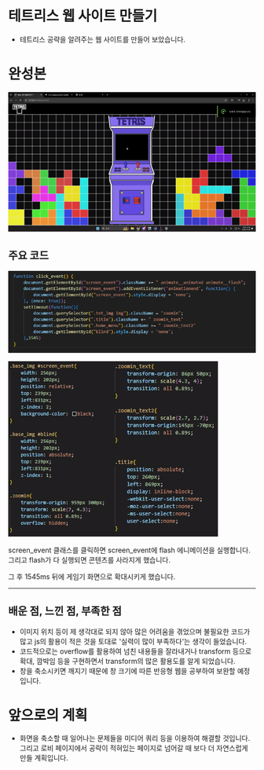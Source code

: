 # 테트리스 웹 사이트 만들기

+ 테트리스 공략을 알려주는 웹 사이트를 만들어 보았습니다.

# 완성본

![전체_페이지_이미지](https://github.com/tlavksdmlskf/web/blob/main/tetris_web_site/%EC%A0%84%EC%B2%B4_%ED%8E%98%EC%9D%B4%EC%A7%80.gif)

## 주요 코드
![메인_에니메이션_코드](https://github.com/tlavksdmlskf/web/blob/main/tetris_web_site/%EC%8A%A4%ED%81%AC%EB%A6%B0%EC%83%B7%202024-07-05%20090907.png)

![메인_에니메이션_CSS코드](https://github.com/tlavksdmlskf/web/blob/main/tetris_web_site/%EC%8A%A4%ED%81%AC%EB%A6%B0%EC%83%B7%202024-07-05%20101742.jpg)

screen_event 클래스를 클릭하면 screen_event에 flash 에니메이션을 실행합니다. 그리고 flash가 다 실행되면 콘텐츠를 사라지게 했습니다.

그 후 1545ms 뒤에 게임기 화면으로 확대시키게 했습니다.

---


## 배운 점, 느낀 점, 부족한 점

+ 이미지 위치 등이 제 생각대로 되지 않아 많은 어려움을 겪었으며 불필요한 코드가 많고 js의 활용이 적은 것을 토대로 '실력이 많이 부족하다'는 생각이 들었습니다.
+ 코드적으로는 overflow를 활용하여 넘친 내용들을 잘라내거나 transform 등으로 확대, 깜박임 등을 구현하면서
  transform의 많은 활용도를 알게 되었습니다.
+ 창을 축소시키면 깨지기 때문에 창 크기에 따른 반응형 웹을 공부하여 보완할 예정입니다.

# 앞으로의 계획

+ 화면을 축소할 때 일어나는 문제들을 미디어 쿼리 등을 이용하여 해결할 것입니다. 그리고 로비 페이지에서
공략이 적혀있는 페이지로 넘어갈 때 보다 더 자연스럽게 만들 계획입니다.

